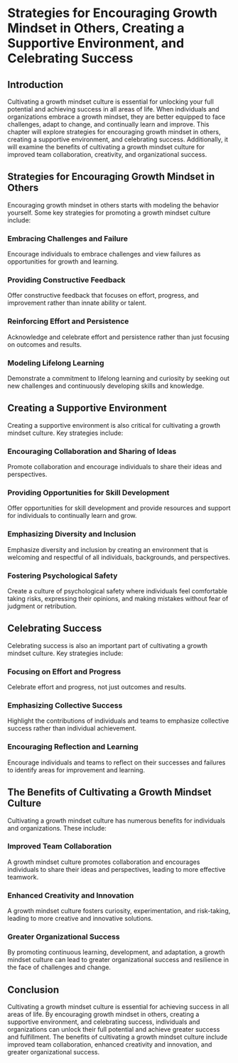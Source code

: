 Strategies for Encouraging Growth Mindset in Others, Creating a Supportive Environment, and Celebrating Success
================================================================================================================================================================

Introduction
------------

Cultivating a growth mindset culture is essential for unlocking your full potential and achieving success in all areas of life. When individuals and organizations embrace a growth mindset, they are better equipped to face challenges, adapt to change, and continually learn and improve. This chapter will explore strategies for encouraging growth mindset in others, creating a supportive environment, and celebrating success. Additionally, it will examine the benefits of cultivating a growth mindset culture for improved team collaboration, creativity, and organizational success.

Strategies for Encouraging Growth Mindset in Others
---------------------------------------------------

Encouraging growth mindset in others starts with modeling the behavior yourself. Some key strategies for promoting a growth mindset culture include:

### Embracing Challenges and Failure

Encourage individuals to embrace challenges and view failures as opportunities for growth and learning.

### Providing Constructive Feedback

Offer constructive feedback that focuses on effort, progress, and improvement rather than innate ability or talent.

### Reinforcing Effort and Persistence

Acknowledge and celebrate effort and persistence rather than just focusing on outcomes and results.

### Modeling Lifelong Learning

Demonstrate a commitment to lifelong learning and curiosity by seeking out new challenges and continuously developing skills and knowledge.

Creating a Supportive Environment
---------------------------------

Creating a supportive environment is also critical for cultivating a growth mindset culture. Key strategies include:

### Encouraging Collaboration and Sharing of Ideas

Promote collaboration and encourage individuals to share their ideas and perspectives.

### Providing Opportunities for Skill Development

Offer opportunities for skill development and provide resources and support for individuals to continually learn and grow.

### Emphasizing Diversity and Inclusion

Emphasize diversity and inclusion by creating an environment that is welcoming and respectful of all individuals, backgrounds, and perspectives.

### Fostering Psychological Safety

Create a culture of psychological safety where individuals feel comfortable taking risks, expressing their opinions, and making mistakes without fear of judgment or retribution.

Celebrating Success
-------------------

Celebrating success is also an important part of cultivating a growth mindset culture. Key strategies include:

### Focusing on Effort and Progress

Celebrate effort and progress, not just outcomes and results.

### Emphasizing Collective Success

Highlight the contributions of individuals and teams to emphasize collective success rather than individual achievement.

### Encouraging Reflection and Learning

Encourage individuals and teams to reflect on their successes and failures to identify areas for improvement and learning.

The Benefits of Cultivating a Growth Mindset Culture
----------------------------------------------------

Cultivating a growth mindset culture has numerous benefits for individuals and organizations. These include:

### Improved Team Collaboration

A growth mindset culture promotes collaboration and encourages individuals to share their ideas and perspectives, leading to more effective teamwork.

### Enhanced Creativity and Innovation

A growth mindset culture fosters curiosity, experimentation, and risk-taking, leading to more creative and innovative solutions.

### Greater Organizational Success

By promoting continuous learning, development, and adaptation, a growth mindset culture can lead to greater organizational success and resilience in the face of challenges and change.

Conclusion
----------

Cultivating a growth mindset culture is essential for achieving success in all areas of life. By encouraging growth mindset in others, creating a supportive environment, and celebrating success, individuals and organizations can unlock their full potential and achieve greater success and fulfillment. The benefits of cultivating a growth mindset culture include improved team collaboration, enhanced creativity and innovation, and greater organizational success.

